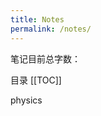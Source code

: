 ```yaml
---
title: Notes
permalink: /notes/
---
```


笔记目前总字数：<WordCount type="circuit, integral, algebra, physics, CS, statatics , complex, numerical" />

目录
[[TOC]]

physics